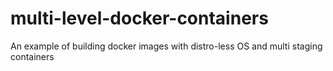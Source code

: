 # multi-level-docker-containers

An example of building docker images with distro-less OS and multi staging containers
